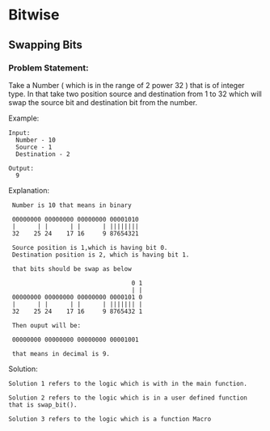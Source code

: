 # Bitwise
## Swapping Bits

### Problem Statement:  

Take a Number ( which is in the range of 2 power 32 ) that is of integer type. In that take two position source and destination 
from 1 to 32 which will swap the source bit and destination bit from the number.

  Example:
  
    Input:
      Number - 10
      Source - 1
      Destination - 2     
   
    Output:
      9

  Explanation:

     Number is 10 that means in binary
   
     00000000 00000000 00000000 00001010
     |      | |      | |      | ||||||||
     32    25 24    17 16     9 87654321
      
     Source position is 1,which is having bit 0.
     Destination position is 2, which is having bit 1.
     
     that bits should be swap as below
     
                                      0 1
                                      | | 
     00000000 00000000 00000000 0000101 0
     |      | |      | |      | ||||||| |
     32    25 24    17 16     9 8765432 1
      
     Then ouput will be:
     
     00000000 00000000 00000000 00001001
     
     that means in decimal is 9.
     
   Solution:
   
    Solution 1 refers to the logic which is with in the main function.
    
    Solution 2 refers to the logic which is in a user defined function that is swap_bit().
    
    Solution 3 refers to the logic which is a function Macro

